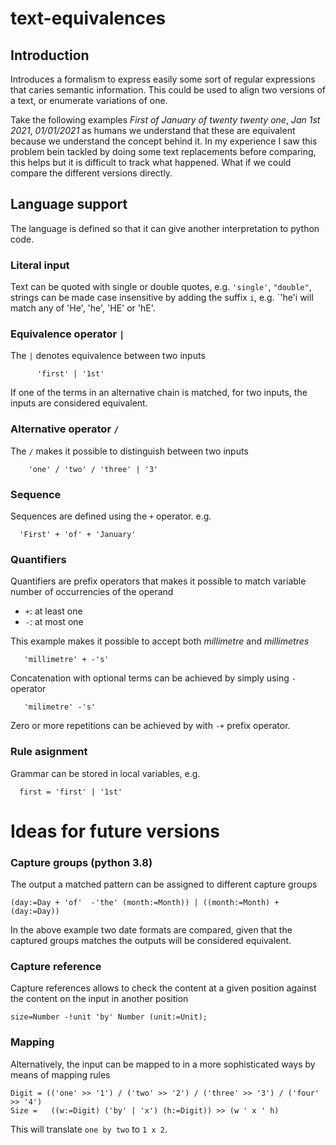 # text-equivalences

## Introduction

Introduces a formalism to express easily some sort of regular expressions that caries semantic information.
This could be used to align two versions of a text, or enumerate variations of one.

Take the following examples _First of January of twenty twenty one_, _Jan 1st 2021_, _01/01/2021_ as humans we understand that these are equivalent because we understand the concept behind it. In my experience I saw this problem bein tackled by doing some text replacements before comparing, this helps but it is difficult to track what happened. What if we could compare the different versions directly.


## Language support

The language is defined so that it can give another interpretation to python code.

### Literal input
Text can be quoted with single or double quotes, e.g. `'single'`, `"double"`, strings can be made case insensitive by adding the suffix `i`, e.g. `'he'i will match any of 'He', 'he', 'HE' or 'hE'.

### Equivalence operator `|` 

The `|` denotes equivalence between two inputs

```
      'first' | '1st'
```

If one of the terms in an alternative chain is matched, for two inputs, the inputs are considered equivalent.

### Alternative operator `/`

The `/` makes it possible to distinguish between two inputs

```
    'one' / 'two' / 'three' | '3'
```

### Sequence

Sequences are defined using the `+` operator.
e.g.
```
  'First' + 'of' + 'January'
```

### Quantifiers

Quantifiers are prefix operators that makes it possible to match variable number of occurrencies of the operand
 - `+`: at least one
 - `-`: at most one

This example makes it possible to accept both _millimetre_ and _millimetres_
```
   'millimetre' + -'s'
```

Concatenation with optional terms can be achieved by simply using `-` operator

```
   'milimetre' -'s'
```

Zero or more repetitions can be achieved by with `-+` prefix operator.

### Rule asignment

Grammar can be stored in local variables, e.g.
```
  first = 'first' | '1st'
```


# Ideas for future versions

### Capture groups (python 3.8)

The output a matched pattern can be assigned to different capture groups

```
(day:=Day + 'of'  -'the' (month:=Month)) | ((month:=Month) + (day:=Day))
```
In the above example two date formats are compared, given that the captured groups matches the outputs will be considered equivalent.

### Capture reference

Capture references allows to check the content at a given position against the content on the input in another position

```
size=Number -!unit 'by' Number (unit:=Unit);
```

### Mapping

Alternatively, the input can be mapped to in a more sophisticated ways by means of mapping rules

```
Digit = (('one' >> '1') / ('two' >> '2') / ('three' >> '3') / ('four' >> '4')
Size =   ((w:=Digit) ('by' | 'x') (h:=Digit)) >> (w ' x ' h)
```

This will translate `one by two` to `1 x 2`.
